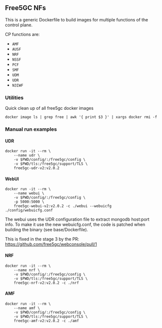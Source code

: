 ## Free5GC NFs

This is a generic Dockerfile to build images for multiple functions of the control plane.

CP functions are: 

 - `AMF`
 - `AUSF`
 - `NRF`
 - `NSSF`
 - `PCF`
 - `SMF`
 - `UDM`
 - `UDR`
 - `N3IWF`

### Utilities

Quick clean up of all free5gc docker images

```console
docker image ls | grep free | awk '{ print $3 }' | xargs docker rmi -f
```

### Manual run examples

#### UDR

```console
docker run -it --rm \
    --name udr \
    -v $PWD/config/:/free5gc/config \
    -v $PWD/tls:/free5gc/support/TLS \
    free5gc-udr-v2:v2.0.2
```

#### WebUI

```console
docker run -it --rm \
    --name webui \
    -v $PWD/config/:/free5gc/config \
    -p 5000:5000 \
    free5gc-webui-v2:v2.0.2 -c ./webui --webuicfg ./config/webuicfg.conf
```

The webui uses the UDR configuration file to extract mongodb host:port info. To make it use the new webuicfg.conf, the code is patched when building the binary (see base/Dockerfile).

This is fixed in the stage 3 by the PR: https://github.com/free5gc/webconsole/pull/1

#### NRF

```console
docker run -it --rm \
    --name nrf \
    -v $PWD/config/:/free5gc/config \
    -v $PWD/tls:/free5gc/support/TLS \
    free5gc-nrf-v2:v2.0.2 -c ./nrf
```

#### AMF

```console
docker run -it --rm \
    --name amf \
    -v $PWD/config/:/free5gc/config \
    -v $PWD/tls:/free5gc/support/TLS \
    free5gc-amf-v2:v2.0.2 -c ./amf
```
